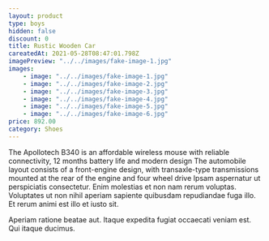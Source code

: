 ```yaml
---
layout: product
type: boys
hidden: false
discount: 0
title: Rustic Wooden Car
careatedAt: 2021-05-28T08:47:01.798Z
imagePreview: "../../images/fake-image-1.jpg"
images:
    - image: "../../images/fake-image-1.jpg"
    - image: "../../images/fake-image-2.jpg"
    - image: "../../images/fake-image-3.jpg"
    - image: "../../images/fake-image-4.jpg"
    - image: "../../images/fake-image-5.jpg"
    - image: "../../images/fake-image-6.jpg"
price: 892.00
category: Shoes
---
```

The Apollotech B340 is an affordable wireless mouse with reliable connectivity, 12 months battery life and modern design
The automobile layout consists of a front-engine design, with transaxle-type transmissions mounted at the rear of the engine and four wheel drive
Ipsam aspernatur ut perspiciatis consectetur. Enim molestias et non nam rerum voluptas. Voluptates ut non nihil aperiam sapiente quibusdam repudiandae fuga illo. Et rerum animi est illo et iusto sit.
 Aperiam ratione beatae aut. Itaque expedita fugiat occaecati veniam est. Qui itaque ducimus.
